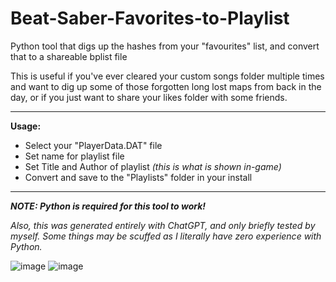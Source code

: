 # Beat-Saber-Favorites-to-Playlist
Python tool that digs up the hashes from your "favourites" list, and convert that to a shareable bplist file


This is useful if you've ever cleared your custom songs folder multiple times and want to dig up some of those forgotten long lost maps from back in the day, or if you just want to share your likes folder with some friends. 

--------------------------------------------------------------------------

**Usage:**
- Select your "PlayerData.DAT" file
- Set name for playlist file
- Set Title and Author of playlist *(this is what is shown in-game)*
- Convert and save to the "Playlists" folder in your install

--------------------------------------------------------------------------

***NOTE: Python is required for this tool to work!***

*Also, this was generated entirely with ChatGPT, and only briefly tested by myself.* 
*Some things may be scuffed as I literally have zero experience with Python.*

![image](https://user-images.githubusercontent.com/51247415/235820317-d285b12b-5d29-4f40-a567-0eefb744b903.png)
![image](https://user-images.githubusercontent.com/51247415/235820331-cca5fb8d-dc86-4363-81bf-14aa842ff131.png)
